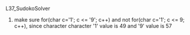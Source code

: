 L37_SudokoSolver

1. make sure for(char c='1'; c <= '9'; c++) and not for(char c='1'; c <= 9; c++), since character character '1'
value is 49 and '9' value is 57